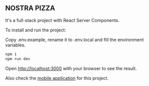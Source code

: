 ## NOSTRA PIZZA

It's a full-stack project with React Server Components.

To install and run the project:

Copy .env.example, rename it to .env.local and fill the environment variables.

```bash
npm i
npm run dev
```

Open [http://localhost:3000](http://localhost:3000) with your browser to see the
result.

Also check the [mobile application](https://github.com/Yevhenns/PizzaMobApp.git) for this project.

